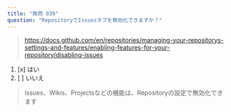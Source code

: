 ```yaml
---
title: "質問 039"
question: "RepositoryでIssuesタブを無効化できますか？"
---
```



> https://docs.github.com/en/repositories/managing-your-repositorys-settings-and-features/enabling-features-for-your-repository/disabling-issues
1. [x] はい
1. [ ] いいえ
> Issues、Wikis、Projectsなどの機能は、Repositoryの設定で無効化できます